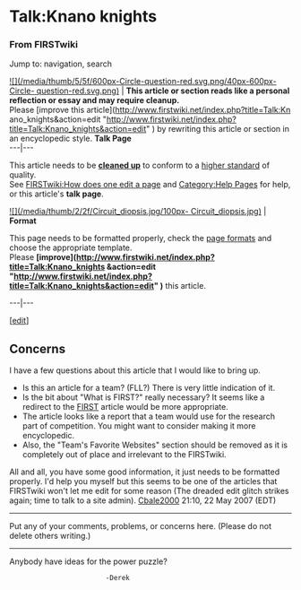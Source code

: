 # Talk:Knano knights

### From FIRSTwiki

Jump to: navigation, search

[![](/media/thumb/5/5f/600px-Circle-question-red.svg.png/40px-600px-Circle-
question-red.svg.png)](Image:600px-Circle-question-red.svg.png "" )
| **This article or section reads like a personal reflection or essay and may
require cleanup.**  
Please [improve this article](http://www.firstwiki.net/index.php?title=Talk:Kn
ano_knights&action=edit
"http://www.firstwiki.net/index.php?title=Talk:Knano_knights&action=edit" ) by
rewriting this article or section in an encyclopedic style. **Talk Page**  
---|---  
  
This article needs to be **[cleaned up](FIRSTwiki:Cleanup
"FIRSTwiki:Cleanup" )** to conform to a [higher
standard](FIRSTwiki:Style_guide "FIRSTwiki:Style guide" ) of
quality.  
See [FIRSTwiki:How does one edit a
page](FIRSTwiki:How_does_one_edit_a_page "FIRSTwiki:How does one
edit a page" ) and [Category:Help Pages](Category:Help_Pages
"Category:Help Pages" ) for help, or this article's **talk page**.

[![](/media/thumb/2/2f/Circuit_diopsis.jpg/100px-
Circuit_diopsis.jpg)](Image:Circuit_diopsis.jpg "" ) |  **Format**  

This page needs to be formatted properly, check the [page
formats](FIRSTwiki:Page_formats "FIRSTwiki:Page formats" ) and
choose the appropriate template.  
Please **[improve](http://www.firstwiki.net/index.php?title=Talk:Knano_knights
&action=edit
"http://www.firstwiki.net/index.php?title=Talk:Knano_knights&action=edit" )**
this article.  
  
---|---  
  
  

[[edit](/index.php?title=Talk:Knano_knights&action=edit&section=1 "Edit
section: Concerns" )]

##  Concerns

I have a few questions about this article that I would like to bring up.

  * Is this an article for a team? (FLL?) There is very little indication of it. 
  * Is the bit about "What is FIRST?" really necessary? It seems like a redirect to the [FIRST](first) article would be more appropriate. 
  * The article looks like a report that a team would use for the research part of competition. You might want to consider making it more encyclopedic. 
  * Also, the "Team's Favorite Websites" section should be removed as it is completely out of place and irrelevant to the FIRSTwiki. 

  
All and all, you have some good information, it just needs to be formatted
properly. I'd help you myself but this seems to be one of the articles that
FIRSTwiki won't let me edit for some reason (The dreaded edit glitch strikes
again; time to talk to a site admin). [Cbale2000](User:Cbale2000
"User:Cbale2000" ) 21:10, 22 May 2007 (EDT)

  

* * *

Put any of your comments, problems, or concerns here. (Please do not delete
others writing.)

* * *

Anybody have ideas for the power puzzle?

    
    
                            -Derek
    

